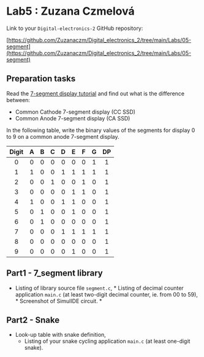 # Lab5 : Zuzana Czmelová

Link to your `Digital-electronics-2` GitHub repository:

 [https://github.com/Zuzanaczm/Digital_electronics_2/tree/main/Labs/05-segment](https://github.com/Zuzanaczm/Digital_electronics_2/tree/main/Labs/05-segment)


## Preparation tasks

Read the [7-segment display tutorial](https://www.electronics-tutorials.ws/blog/7-segment-display-tutorial.html) and find out what is the difference between:
   * Common Cathode 7-segment display (CC SSD)
   * Common Anode 7-segment display (CA SSD)

In the following table, write the binary values of the segments for display 0 to 9 on a common anode 7-segment display.

   | **Digit** | **A** | **B** | **C** | **D** | **E** | **F** | **G** | **DP** |
   | :-: | :-: | :-: | :-: | :-: | :-: | :-: | :-: | :-: |
   | 0 | 0 | 0 | 0 | 0 | 0 | 0 | 1 | 1 |
   | 1 |  1 | 0  | 0  |  1 | 1  |1   | 1  | 1  |
   | 2 | 0  | 0  |  1 |  0 |0   |  1 | 0  | 1  |
   | 3 | 0 | 0 | 0 | 0 | 1 | 1 | 0 | 1 |
   | 4 |  1 | 0  | 0  |  1 |1   |0   |  0 |1  |
   | 5 |  0 | 1  | 0  |  0 | 1  |  0 | 0  | 1  |
   | 6 | 0  | 1  | 0  | 0  | 0  | 0  | 0  |   1|
   | 7 | 0  |   0| 0  |  1 |  1 | 1  | 1  | 1  |
   | 8 | 0  |  0 | 0  |  0 |  0 | 0  | 0  | 1  |
   | 9 | 0  |  0 | 0  | 0  |  1 |  0 | 0  | 1  |

## Part1 - 7_segment library
   * Listing of library source file `segment.c`,
    * Listing of decimal counter application `main.c` (at least two-digit decimal counter, ie. from 00 to 59),
    * Screenshot of SimulIDE circuit.
    *
## Part2 - Snake
 * Look-up table with snake definition,
    * Listing of your snake cycling application `main.c` (at least one-digit snake).
